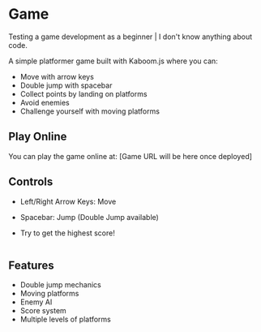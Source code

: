 # Game
Testing a game development as a beginner | I don't know anything about code.

A simple platformer game built with Kaboom.js where you can:
- Move with arrow keys
- Double jump with spacebar
- Collect points by landing on platforms
- Avoid enemies
- Challenge yourself with moving platforms

## Play Online
You can play the game online at: [Game URL will be here once deployed]

## Controls
- Left/Right Arrow Keys: Move
- Spacebar: Jump (Double Jump available)
- Try to get the highest score!

   ```

## Features
- Double jump mechanics
- Moving platforms
- Enemy AI
- Score system
- Multiple levels of platforms 
